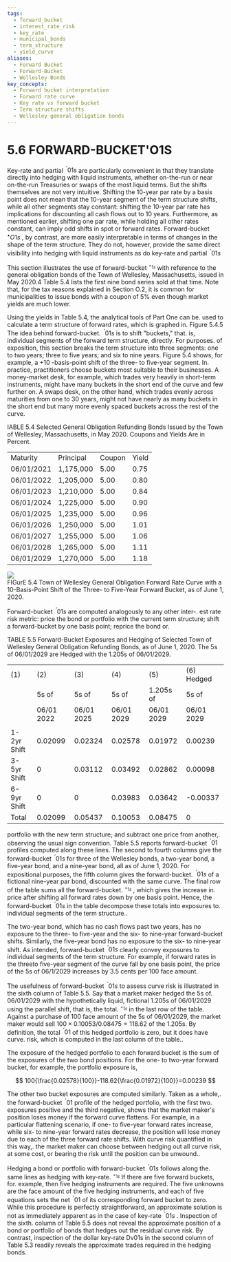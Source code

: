 ```yaml
---
tags:
  - forward_bucket
  - interest_rate_risk
  - key_rate
  - municipal_bonds
  - term_structure
  - yield_curve
aliases:
  - Forward Bucket
  - Forward-Bucket
  - Wellesley Bonds
key_concepts:
  - Forward bucket interpretation
  - Forward rate curve
  - Key rate vs forward bucket
  - Term structure shifts
  - Wellesley general obligation bonds
---
```


# 5.6 FORWARD-BUCKET'O1S  

Key-rate and partial $^{\ '}01s$ are particularly convenient in that they translate directly into hedging with liquid instruments, whether on-the-run or near on-the-run Treasuries or swaps of the most liquid terms. But the shifts themselves are not very intuitive. Shifting the 10-year par rate by a basis point does not mean that the 10-year segment of the term structure shifts, while all other segments stay constant: shifting the 10-year par rate has implications for discounting all cash flows out to 10 years. Furthermore, as mentioned earlier, shifting one par rate, while holding all other rates constant, can imply odd shifts in spot or forward rates. Forward-bucket $^{\bullet}O1s$ , by contrast, are more easily interpretable in terms of changes in the shape of the term structure. They do not, however, provide the same direct visibility into hedging with liquid instruments as do key-rate and partial $^{\ '}01s$  

This section illustrates the use of forward-bucket $^{\circ_{1s}}$ with reference to the general obligation bonds of the Town of Wellesley, Massachusetts, issued in May 2020.4 Table 5.4 lists the first nine bond series sold at that time. Note that, for the tax reasons explained in Section O.2, it is common for municipalities to issue bonds with a coupon of $5\%$ even though market yields are much lower.  

Using the yields in Table 5.4, the analytical tools of Part One can be. used to calculate a term structure of forward rates, which is graphed in. Figure 5.4.5 The idea behind forward-bucket. $^{\ '}01s$ is to shift "buckets," that. is, individual segments of the forward term structure, directly. For purposes. of exposition, this section breaks the term structure into three segments: one to two years; three to five years; and six to nine years. Figure 5.4 shows, for example, a $+10$ -basis-point shift of the three- to five-year segment. In. practice, practitioners choose buckets most suitable to their businesses. A money-market desk, for example, which trades very heavily in short-term instruments, might have many buckets in the short end of the curve and few further on. A swaps desk, on the other hand, which trades evenly across maturities from one to 30 years, might not have nearly as many buckets in the short end but many more evenly spaced buckets across the rest of the curve.  

IABLE 5.4  Selected General Obligation Refunding Bonds Issued by the Town of Wellesley, Massachusetts, in May 2020. Coupons and Yields Are in Percent.   


<html><body><table><tr><td>Maturity</td><td>Principal</td><td>Coupon</td><td>Yield</td></tr><tr><td>06/01/2021</td><td>1,175,000</td><td>5.00</td><td>0.75</td></tr><tr><td>06/01/2022</td><td>1,205,000</td><td>5.00</td><td>0.80</td></tr><tr><td>06/01/2023</td><td>1,210,000</td><td>5.00</td><td>0.84</td></tr><tr><td>06/01/2024</td><td>1,225,000</td><td>5.00</td><td>0.90</td></tr><tr><td>06/01/2025</td><td>1,235,000</td><td>5.00</td><td>0.96</td></tr><tr><td>06/01/2026</td><td>1,250,000</td><td>5.00</td><td>1.01</td></tr><tr><td>06/01/2027</td><td>1,255,000</td><td>5.00</td><td>1.06</td></tr><tr><td>06/01/2028</td><td>1,265,000</td><td>5.00</td><td>1.11</td></tr><tr><td>06/01/2029</td><td>1,270,000</td><td>5.00</td><td>1.18</td></tr></table></body></html>  

![](3361ff7b7b656b43daba2f71940d33ee7e3200bb80a978577454a3842f67e412.jpg)  
FIGurE 5.4  Town of Wellesley General Obligation Forward Rate Curve with a 10-Basis-Point Shift of the Three- to Five-Year Forward Bucket, as of June 1, 2020.  

Forward-bucket $^{\ '}01s$ are computed analogously to any other inter-. est rate risk metric: price the bond or portfolio with the current term structure; shift a forward-bucket by one basis point; reprice the bond or.  

TABLE 5.5 Forward-Bucket Exposures and Hedging of Selected Town of Wellesley General Obligation Refunding Bonds, as of June 1, 2020. The 5s of 06/01/2029 are Hedged with the 1.205s of 06/01/2029.   


<html><body><table><tr><td>(1)</td><td>(2)</td><td>(3)</td><td>(4)</td><td>(5)</td><td>(6) Hedged</td></tr><tr><td></td><td>5s of</td><td>5s of</td><td>5s of</td><td>1.205s of</td><td>5s of</td></tr><tr><td></td><td>06/01 2022</td><td>06/01 2025</td><td>06/01 2029</td><td>06/01 2029</td><td>06/01 2029</td></tr><tr><td></td><td></td><td></td><td></td><td></td><td></td></tr><tr><td>1-2yr Shift</td><td>0.02099</td><td>0.02324</td><td>0.02578</td><td>0.01972</td><td>0.00239</td></tr><tr><td>3-5yr Shift</td><td>0</td><td>0.03112</td><td>0.03492</td><td>0.02862</td><td>0.00098</td></tr><tr><td>6-9yr Shift</td><td>0</td><td>0</td><td>0.03983</td><td>0.03642</td><td>-0.00337</td></tr><tr><td>Total</td><td>0.02099</td><td>0.05437</td><td>0.10053</td><td>0.08475</td><td>0</td></tr></table></body></html>  

portfolio with the new term structure; and subtract one price from another,. observing the usual sign convention. Table 5.5 reports forward-bucket $^{\ '}01$ profiles computed along these lines. The second to fourth columns give the forward-bucket $^{\ '}01s$ for three of the Wellesley bonds, a two-year bond, a five-year bond, and a nine-year bond, all as of June 1, 2020. For expositional purposes, the fifth column gives the forward-bucket. $^{\ '}01s$ of a fictional nine-year par bond, discounted with the same curve. The final row of the table sums all the forward-bucket. $^{\circ_{1s}}$ , which gives the increase in. price after shifting all forward rates down by one basis point. Hence, the forward-bucket $^{\ '}01s$ in the table decompose these totals into exposures to. individual segments of the term structure..  

The two-year bond, which has no cash flows past two years, has no exposure to the three- to five-year and the six- to nine-year forward-bucket shifts. Similarly, the five-year bond has no exposure to the six- to nine-year shift. As intended, forward-bucket $^{\ '}01s$ clearly convey exposures to individual segments of the term structure. For example, if forward rates in the threeto five-year segment of the curve fall by one basis point, the price of the 5s of 06/1/2029 increases by 3.5 cents per 100 face amount.  

The usefulness of forward-bucket $^{\ '}01s$ to assess curve risk is illustrated in the sixth column of Table 5.5. Say that a market maker hedged the 5s of. 06/01/2029 with the hypothetically liquid, fictional 1.205s of 06/01/2029 using the parallel shift, that is, the total. $^{\circ_{1s}}$ in the last row of the table. Against a purchase of 100 face amount of the 5s of 06/01/2029, the market maker would sell $100\times0.10053/0.08475=118.62$ of the 1.205s. By definition, the total $^{\ '}01$ of this hedged portfolio is zero, but it does have curve. risk, which is computed in the last column of the table..  

The exposure of the hedged portfolio to each forward bucket is the sum of the exposures of the two bond positions. For the one- to two-year forward bucket, for example, the portfolio exposure is,  

$$
100{\frac{0.02578}{100}}-118.62{\frac{0.01972}{100}}=0.00239
$$  

The other two bucket exposures are computed similarly. Taken as a whole,. the forward-bucket $^{\ '}01$ profile of the hedged portfolio, with the first two. exposures positive and the third negative, shows that the market maker's position loses money if the forward curve flattens. For example, in a particular flattening scenario, if one- to five-year forward rates increase, while six- to nine-year forward rates decrease, the position will lose money due to each of the three forward rate shifts. With curve risk quantified in this way,. the market maker can choose between hedging out all curve risk, at some cost, or bearing the risk until the position can be unwound..  

Hedging a bond or portfolio with forward-bucket $^{\ '}01s$ follows along the. same lines as hedging with key-rate. $^{\circ_{1s}}$ If there are five forward buckets, for. example, then five hedging instruments are required. The five unknowns are the face amount of the five hedging instruments, and each of five equations sets the net $^{\ '}01$ of its corresponding forward bucket to zero. While this procedure is perfectly straightforward, an approximate solution is not as immediately apparent as in the case of key-rate $^{\ '}01s$ . Inspection of the sixth. column of Table 5.5 does not reveal the approximate position of a bond or portfolio of bonds that hedges out the residual curve risk. By contrast, inspection of the dollar key-rate Dv01s in the second column of Table 5.3 readily reveals the approximate trades required in the hedging bonds.  
